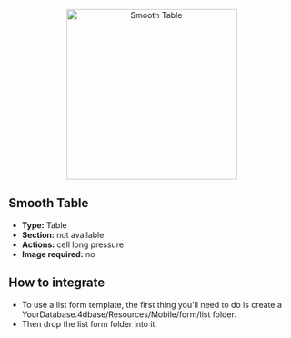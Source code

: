 <p align="center"><img src="https://developer.4d.com/4d-for-ios/docs/assets/en/templates/Smooth-Table-List-form.gif" alt="Smooth Table" height="auto" width="300"></p>

## Smooth Table

* **Type:** Table
* **Section:** not available
* **Actions:** cell long pressure
* **Image required:** no

## How to integrate

* To use a list form template, the first thing you'll need to do is create a YourDatabase.4dbase/Resources/Mobile/form/list folder.
* Then drop the list form folder into it.
